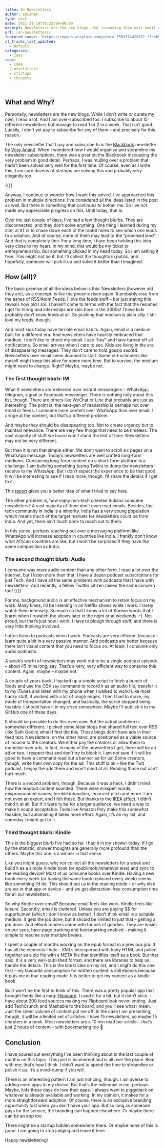 ```yaml
---
title: On Newsletters
author: abishek
type: post
date: 2021-11-10T10:23:06+00:00
excerpt: Newsletters are the new blogs. But consuming them over email seems simply wrong and old. And they quickly become something unmanageable. Future of usable information will be niche independent authors and their newsletters. So there has to be a better way.
url: /on-newsletters/
featured_image: 'https://images.unsplash.com/photo-1583314428022-ffcc69a3a102?ixid=MnwyMTYxMTd8MHwxfGFsbHx8fHx8fHx8fDE2MzY1MzE2ODI&ixlib=rb-1.2.1&fm=jpg&q=85&fit=crop&w=2560&h=1703'
ct_tracks_last_updated:
  - default
categories:
  - Idea
tags:
  - idea
  - newsletters
  - startups
  - thoughts

---
```

## What and Why?

Personally, newsletters are the new blogs. While I don&#8217;t write or curate my own, I read a lot. And I am over-subscribed too. I subscribe to about 15 different newsletters but manage to read 1 or 2 in a week. That isn&#8217;t good. Luckily, I don&#8217;t yet pay to subscribe for any of them &#8211; and precisely for this reason.

The only newsletter that I pay and subscribe to is the [Blackbook][1] newsletter by [Vijay Anand][2]. When I wondered how I would organise and streamline my newsletter subscriptions, there was a post on the Blackbook discussing the very problem in good detail. Perhaps, I was mulling over a problem that hadn&#8217;t been solved very well for the first time. Of course, even as I write this, I am sure dozens of startups are solving this and probably very elegantly too.

{{<tweet user="vijayanands" id="1373640319598653441">}}

Anyway, I continue to wonder how I want this solved. I&#8217;ve approached this problem in multiple directions. I&#8217;ve considered all the ideas listed in the post as well. But there is something that continues to bother me. So I&#8217;ve not made any appreciable progress on this. Until today, that is.

Over the last couple of days, I&#8217;ve had a few thought blurbs. They are disconnected, and they don&#8217;t solve anything. One thing I learned during my stint at IIT is to chase down each of the rabbit holes to see which one leads to a solution. And of course, none of them may lead to the &#8220;promised land&#8221;. And that is completely fine. For a long time, I have been holding this idea very close to my heart. In my mind, this would be my ticket to entrepreneurship. But something clicked in my head today. So I am setting it free. This might not be it, but I&#8217;ll collect the thoughts in public, and hopefully, someone will pick it up and solve it better than I imagined.

## How (all)?

The basic premise of all the ideas below is this: Newsletters (however old they are), as a concept, is like the phoenix risen again. It probably rose from the ashes of RSS/Atom Feeds. I love the feeds stuff &#8211; but just stating this reveals how old I am. I haven&#8217;t come to terms with the fact that the resumes I get for hiring and internships are kids born in the 2000s! These kids probably don&#8217;t know feeds at all. So pushing that medium is plain silly. I still love my feeds, though.

And most kids today have terrible email habits. Again, email is a medium built for a different era. And newsletters have heartily embraced that medium. I don&#8217;t like to check my email. I use &#8220;hey&#8221; and have turned off all notifications. So email arrives when I care to see. Kids are living in the era of disappearing messages. They don&#8217;t care to hold gossip sacred. Newsletters over email seem doomed to start. Some old-schoolers like myself might keep this alive for some more time. But to survive, the medium might need to change. Right? Maybe, maybe not.

### The first thought blurb: IM

What if newsletters are delivered over instant messengers &#8211; WhatsApp, telegram, signal or Facebook messenger. There is nothing holy about this list, though. There are others like WeChat or Line that probably are just as interesting. The point is, the next-gen of readership is perhaps not over email or feeds. I consume more content over WhatsApp than over email. I cringe at the content, but that&#8217;s a different problem.

And maybe they should be disappearing too. Not to create urgency but to maintain relevance. There are very few things that need to be timeless. The vast majority of stuff we hoard won&#8217;t stand the test of time. Newsletters may not be very different. 

But then it is not that simple either. We don&#8217;t want to scroll six pages on a WhatsApp message. Today&#8217;s newsletters are well crafted long-form mediums. Consuming long-form content on a short-form platform is a challenge. I am building something (using Twilio) to dump the newsletters I receive to my WhatsApp. But I don&#8217;t expect the experience to be that good. It will be interesting to see if I read more, though. I&#8217;ll share the details if I get to it.

This [report][3] gives you a better idea of what I tried to say here.

The other problem is, how many non-tech oriented Indians consume newsletters? A vast majority of them don&#8217;t even read emails. Besides, the tech community in India is a minority. India has a very young population which means much of the target markets for newsletters could be from India. And yet, there isn&#8217;t much done to reach out to them. 

In this sense, perhaps reaching out over a messaging platform like WhatsApp will increase adoption in countries like India. I frankly don&#8217;t know what African countries are like, but I won&#8217;t be surprised if they have the same composition as India.

### The second thought blurb: Audio

I consume way more audio content than any other form. I read a lot over the internet, but I listen more than that. I have a dozen podcast subscriptions for just Tech. And I have all the same problems with podcasts that I have with newsletters. And recently, a fellow Twitter citizen raised the same concern too!
{{<tweet user="kageman" id="1453041147186597893">}}

For me, background audio is an effective mechanism to retain focus on my work. Many times, I&#8217;d be listening in on Netflix shows while I work. I rarely watch them intensely. So much so that I know a lot of Korean words that I learnt when I rewatch the shows later in the night or at weekends :-). Not proud, but that&#8217;s just how I work. I have to plough through stuff, and there is very little thinking involved.

I often listen to podcasts when I work. Podcasts are very efficient because I learn quite a bit in a very passive manner. And podcasts are better because there isn&#8217;t visual content that you need to focus on. At least, I consume only audio podcasts.

A week&#8217;s worth of newsletters may work out to be a single podcast episode &#8211; about 45 mins long, say. That&#8217;s a very, very efficient way to consume this content. Again, maybe &#8211; maybe not.

A couple of years back, I hacked up a simple script to fetch a bunch of feeds and use the OSX `say` command to record it as an audio file, transfer it to my iTunes and listen with my phone when I walked to work! Like most hacky stuff, it worked with a lot of rough edges. Then I had to move, my mode of transportation changed, and basically, the script stopped being feasible. I should have it in my drive somewhere. Maybe I&#8217;ll publish it to my GitHub one of these days.

It should be possible to do this even now. But the actual problem is somewhat different. I picked some ideal blogs that shared full text over RSS (like Seth Godin) when I first did this. These blogs don&#8217;t have ads in their feed text. Newsletters, on the other hand, are positioned as a viable source of income to the creators. We either pay the creators or allow them to monetise over ads. In fact, in many of the newsletters I get, there will be an ad or two. I respect that and don&#8217;t try to block it. I am not sure if it will be good to have a command read out a banner ad for us! Some creators, though, write their own copy for the ad. This stuff is ok &#8211; like the Twit podcast; I enjoy the ads there and won&#8217;t mind at all. Reading those out can&#8217;t hurt much.

There is a second problem, though. Because it was a hack, I didn&#8217;t mind how the readout content sounded. There were misspelt words, mispronounced names, terrible intonation, incorrect pitch and more. I am not even an expert, and I felt these. But thanks to the [IKEA effect][4], I didn&#8217;t mind it at all. But if it were to be for a larger audience, we need a way to make it sound acceptable. Tools like Amazon Poly make this somewhat feasible, but automating it takes more effort. Again, it&#8217;s on my list, and someday I might get to it.

### Third thought blurb: Kindle

This is the biggest blurb I&#8217;ve had so far. I had it in my shower today. If I go by the statistic, shower thoughts are generally more profound than the others. Maybe this one is a winner in that sense. 

Like you might guess, why not collect all the newsletters for a week and build it as a simple Kindle book (or epub/imobi/whatever else) and sync to the reading device? Most of us consume books over Kindle. Having a new book every week (or having the same book replaced every week) seems like something I&#8217;d do. This should put us in the reading mode &#8211; or why else are we in that app or device &#8211; and we get distraction-free consumption time for all our newsletters.

So why Kindle over email? Because email feels like work. Kindle feels like leisure. Secondly, email is cluttered. Unless you are paying $$ for superhuman (which I don&#8217;t know as better), I don&#8217;t think email is a suitable medium. It gets the job done, but it should be limited to just that &#8211; getting a job done. And eBook readers come with tonnes of goodies. They are easier on our eyes, have page tracking and bookmarking enabled &#8211; making it simple to resume over multiple breaks. 

I spent a couple of months working on the epub format in a previous job. It has all the elements I hate &#8211; XMLs interspersed with hairy HTML and pulled together as a zip file with a META file that identifies itself as a book. But that said, it is a very well-published format, and there are libraries to help us handle the details. This is the latest idea on my list, and I might do this one first &#8211; my favourite consumption for written content is still ebooks because it puts me in that reading mode. It is better to get my content as a kindle book.

But I won&#8217;t be the first to think of this. There was a pretty popular app that brought feeds like a mag: [Flipboard][5]. I used it for a bit, but it didn&#8217;t stick. I have about 200 feed sources making my Flipboard look never-ending. Just add TechCrunch and Mashable to the board, and you&#8217;ll see what I mean. Just the sheer volume of content put me off. In the case I am presenting, though, it will be a limited set of articles. I have 15 newsletters, so maybe 15 chapters in a book. Most newsletters are a 10 min read per article &#8211; that&#8217;s just 2 hours of content &#8211; with bookmarking too 🙂

## Conclusion

I have poured out everything I&#8217;ve been thinking about in the last couple of months on this topic. This post is incoherent and is all over the place. Bear with me; that&#8217;s how I think. I didn&#8217;t want to spend the time to streamline or polish it up. It&#8217;s a mind-dump if you will.

There is an interesting pattern I am just noticing, though. I am averse to adding more apps to my device. But that&#8217;s the millennial in me, perhaps. Maybe, kids these days do love their apps. I always want to piggyback on whatever is already available and working. In my opinion, it makes for a more straightforward adoption. Of course, there is an exclusive branding opportunity lost when you don&#8217;t have your app. But so long as someone pays for the service, the branding can happen elsewhere. Or maybe there can be an app too.

There might be a startup hidden somewhere there. Or maybe none of this is good. I am going to stop judging and leave it here. 

Happy newslettering!

 [1]: https://blackbook.thestartupcentre.com
 [2]: https://twitter.com/vijayanands
 [3]: https://www.digitalnewsreport.org/survey/2020/the-resurgence-and-importance-of-email-newsletters/
 [4]: https://en.wikipedia.org/wiki/IKEA_effect
 [5]: https://flipboard.com
